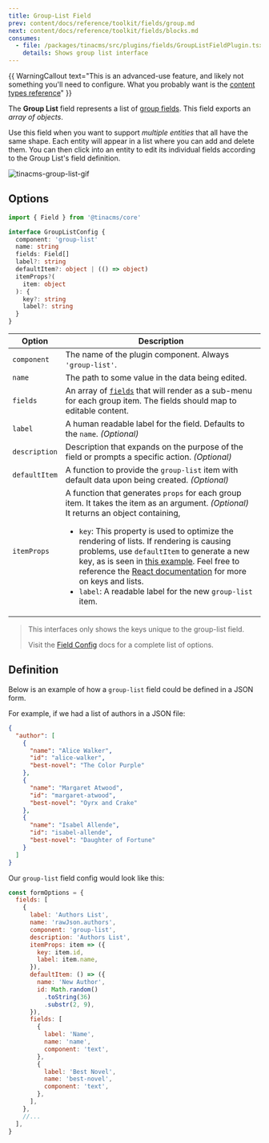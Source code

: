 ```yaml
---
title: Group-List Field
prev: content/docs/reference/toolkit/fields/group.md
next: content/docs/reference/toolkit/fields/blocks.md
consumes:
  - file: /packages/tinacms/src/plugins/fields/GroupListFieldPlugin.tsx
    details: Shows group list interface
---
```


{{ WarningCallout text="This is an advanced-use feature, and likely not something you'll need to configure. What you probably want is the [content types reference](/docs/reference/types/)" }}

The **Group List** field represents a list of [group fields](/docs/reference/toolkit/fields/group). This field exports an _array of objects_.

Use this field when you want to support _multiple entities_ that all have the same shape. Each entity will appear in a list where you can add and delete them. You can then click into an entity to edit its individual fields according to the Group List's field definition.

![tinacms-group-list-gif](/gif/group-list.gif)

## Options

```typescript
import { Field } from '@tinacms/core'

interface GroupListConfig {
  component: 'group-list'
  name: string
  fields: Field[]
  label?: string
  defaultItem?: object | (() => object)
  itemProps?(
    item: object
  ): {
    key?: string
    label?: string
  }
}
```

| Option        | Description                                                                                                                                                                                                                                                                                                                                                                                                                                                                                                                                                                                                       |
| ------------- | ----------------------------------------------------------------------------------------------------------------------------------------------------------------------------------------------------------------------------------------------------------------------------------------------------------------------------------------------------------------------------------------------------------------------------------------------------------------------------------------------------------------------------------------------------------------------------------------------------------------- |
| `component`   | The name of the plugin component. Always `'group-list'`.                                                                                                                                                                                                                                                                                                                                                                                                                                                                                                                                                          |
| `name`        | The path to some value in the data being edited.                                                                                                                                                                                                                                                                                                                                                                                                                                                                                                                                                                  |
| `fields`      | An array of [`fields`](/docs/reference/toolkit/fields) that will render as a sub-menu for each group item. The fields should map to editable content.                                                                                                                                                                                                                                                                                                                                                                                                                                                             |
| `label`       | A human readable label for the field. Defaults to the `name`. _(Optional)_                                                                                                                                                                                                                                                                                                                                                                                                                                                                                                                                        |
| `description` | Description that expands on the purpose of the field or prompts a specific action. _(Optional)_                                                                                                                                                                                                                                                                                                                                                                                                                                                                                                                   |
| `defaultItem` | A function to provide the `group-list` item with default data upon being created. _(Optional)_                                                                                                                                                                                                                                                                                                                                                                                                                                                                                                                    |
| `itemProps`   | A function that generates `props` for each group item. It takes the item as an argument. _(Optional)_ <br> It returns an object containing, <ul> <li>`key`: This property is used to optimize the rendering of lists. If rendering is causing problems, use `defaultItem` to generate a new key, as is seen in [this example](http://tinacms.org/docs/reference/toolkit/fields/group-list#definition). Feel free to reference the [React documentation](https://reactjs.org/docs/lists-and-keys.html) for more on keys and lists. </li> <li> `label`: A readable label for the new `group-list` item. </li> </ul> |

> This interfaces only shows the keys unique to the group-list field.
>
> Visit the [Field Config](/docs/reference/toolkit/fields) docs for a complete list of options.

## Definition

Below is an example of how a `group-list` field could be defined in a JSON form.

For example, if we had a list of authors in a JSON file:

```json
{
  "author": [
    {
      "name": "Alice Walker",
      "id": "alice-walker",
      "best-novel": "The Color Purple"
    },
    {
      "name": "Margaret Atwood",
      "id": "margaret-atwood",
      "best-novel": "Oyrx and Crake"
    },
    {
      "name": "Isabel Allende",
      "id": "isabel-allende",
      "best-novel": "Daughter of Fortune"
    }
  ]
}
```

Our `group-list` field config would look like this:

```javascript
const formOptions = {
  fields: [
    {
      label: 'Authors List',
      name: 'rawJson.authors',
      component: 'group-list',
      description: 'Authors List',
      itemProps: item => ({
        key: item.id,
        label: item.name,
      }),
      defaultItem: () => ({
        name: 'New Author',
        id: Math.random()
          .toString(36)
          .substr(2, 9),
      }),
      fields: [
        {
          label: 'Name',
          name: 'name',
          component: 'text',
        },
        {
          label: 'Best Novel',
          name: 'best-novel',
          component: 'text',
        },
      ],
    },
    //...
  ],
}
```
